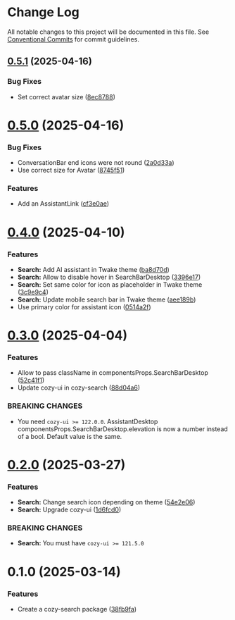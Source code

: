# Change Log

All notable changes to this project will be documented in this file.
See [Conventional Commits](https://conventionalcommits.org) for commit guidelines.

## [0.5.1](https://github.com/cozy/cozy-libs/compare/cozy-search@0.5.0...cozy-search@0.5.1) (2025-04-16)

### Bug Fixes

- Set correct avatar size ([8ec8788](https://github.com/cozy/cozy-libs/commit/8ec87883250eeadf72b4468b72d7e93354117aa6))

# [0.5.0](https://github.com/cozy/cozy-libs/compare/cozy-search@0.4.0...cozy-search@0.5.0) (2025-04-16)

### Bug Fixes

- ConversationBar end icons were not round ([2a0d33a](https://github.com/cozy/cozy-libs/commit/2a0d33a8c61ac2146cf4dd0268b3bca89b522c4b))
- Use correct size for Avatar ([8745f51](https://github.com/cozy/cozy-libs/commit/8745f5118d0e6a7583bc02658160744984be93c7))

### Features

- Add an AssistantLink ([cf3e0ae](https://github.com/cozy/cozy-libs/commit/cf3e0ae3e1483fba93683f797187af1aca75528e))

# [0.4.0](https://github.com/cozy/cozy-libs/compare/cozy-search@0.3.0...cozy-search@0.4.0) (2025-04-10)

### Features

- **Search:** Add AI assistant in Twake theme ([ba8d70d](https://github.com/cozy/cozy-libs/commit/ba8d70d0e56c502d7e1cba9546094aeecc02d54d))
- **Search:** Allow to disable hover in SearchBarDesktop ([3396e17](https://github.com/cozy/cozy-libs/commit/3396e1787de2b4d2ff37dce5f3f84713c8687247))
- **Search:** Set same color for icon as placeholder in Twake theme ([3c9e9c4](https://github.com/cozy/cozy-libs/commit/3c9e9c4068d3c53651a19e16c83362fe261a3781))
- **Search:** Update mobile search bar in Twake theme ([aee189b](https://github.com/cozy/cozy-libs/commit/aee189bf4e6eb0ce6c9e63585b55c04991438e8a))
- Use primary color for assistant icon ([0514a2f](https://github.com/cozy/cozy-libs/commit/0514a2f757b8f111b65223df6c554a5183ea0e0d))

# [0.3.0](https://github.com/cozy/cozy-libs/compare/cozy-search@0.2.0...cozy-search@0.3.0) (2025-04-04)

### Features

- Allow to pass className in componentsProps.SearchBarDesktop ([52c41f1](https://github.com/cozy/cozy-libs/commit/52c41f1525e3ce89873d67c99f63f3721d407386))
- Update cozy-ui in cozy-search ([88d04a6](https://github.com/cozy/cozy-libs/commit/88d04a676ab76132a388c8a4e424bb92c185098d))

### BREAKING CHANGES

- You need `cozy-ui >= 122.0.0`. AssistantDesktop
  componentsProps.SearchBarDesktop.elevation is now a number instead of
  a bool. Default value is the same.

# [0.2.0](https://github.com/cozy/cozy-libs/compare/cozy-search@0.1.0...cozy-search@0.2.0) (2025-03-27)

### Features

- **Search:** Change search icon depending on theme ([54e2e06](https://github.com/cozy/cozy-libs/commit/54e2e069889e4f889e8e70eccf86aa4b5e0dfdfd))
- **Search:** Upgrade cozy-ui ([1d6fcd0](https://github.com/cozy/cozy-libs/commit/1d6fcd06e25b993c3ab41a7e903941761f030b37))

### BREAKING CHANGES

- **Search:** You must have `cozy-ui >= 121.5.0`

# 0.1.0 (2025-03-14)

### Features

- Create a cozy-search package ([38fb9fa](https://github.com/cozy/cozy-libs/commit/38fb9fa92027769be11987ae4aa1309dfde72358))
